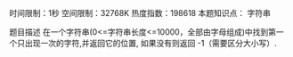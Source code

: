 时间限制：1秒 空间限制：32768K 热度指数：198618
本题知识点： 字符串

题目描述
在一个字符串(0<=字符串长度<=10000，全部由字母组成)中找到第一个只出现一次的字符,并返回它的位置, 如果没有则返回 -1（需要区分大小写）.